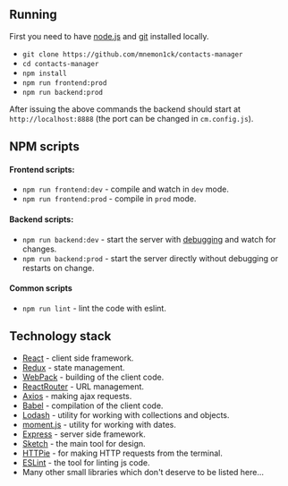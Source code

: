 ## Running
First you need to have [node.js](https://nodejs.org/en/) and [git](https://git-scm.com/) installed locally.

- `git clone https://github.com/mnemon1ck/contacts-manager`
- `cd contacts-manager`
- `npm install`
- `npm run frontend:prod`
- `npm run backend:prod`

After issuing the above commands the backend should start at `http://localhost:8888` (the port can be changed in `cm.config.js`).

## NPM scripts
#### Frontend scripts:
- `npm run frontend:dev` - compile and watch in `dev` mode.
- `npm run frontend:prod` - compile in `prod` mode.
#### Backend scripts:
- `npm run backend:dev` - start the server with [debugging](https://medium.com/@paul_irish/debugging-node-js-nightlies-with-chrome-devtools-7c4a1b95ae27) and watch for changes.
- `npm run backend:prod` - start the server directly without debugging or restarts on change.
#### Common scripts
- `npm run lint` - lint the code with eslint.

## Technology stack
- [React](https://reactjs.org/) - client side framework.
- [Redux](https://redux.js.org/) - state management.
- [WebPack](https://webpack.js.org/) - building of the client code.
- [ReactRouter](https://reacttraining.com/react-router/) - URL management.
- [Axios](https://github.com/axios/axios) - making ajax requests.
- [Babel](https://babeljs.io/) - compilation of the client code.
- [Lodash](https://lodash.com/) - utility for working with collections and objects. 
- [moment.js](https://momentjs.com/) - utility for working with dates.
- [Express](http://expressjs.com/) - server side framework.
- [Sketch](https://www.sketchapp.com/) - the main tool for design.
- [HTTPie](https://httpie.org/) - for making HTTP requests from the terminal.
- [ESLint](https://eslint.org/) - the tool for linting js code. 
- Many other small libraries which don't deserve to be listed here...

